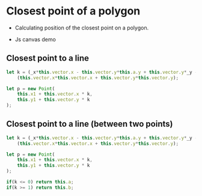 # Closest point of a polygon

* Calculating position of the closest point on a polygon.

* Js canvas demo

## Closest point to a line

```javascript
let k = (_x*this.vector.x - this.vector.y*this.a.y + this.vector.y*_y - this.vector.x*this.a.x) / 
	(this.vector.x*this.vector.x + this.vector.y*this.vector.y);

let p = new Point(
	this.x1 + this.vector.x * k,
	this.y1 + this.vector.y * k
);
```

## Closest point to a line (between two points)

```javascript
let k = (_x*this.vector.x - this.vector.y*this.a.y + this.vector.y*_y - this.vector.x*this.a.x) / 
	(this.vector.x*this.vector.x + this.vector.y*this.vector.y);

let p = new Point(
	this.x1 + this.vector.x * k,
	this.y1 + this.vector.y * k
);

if(k <= 0) return this.a;
if(k >= 1) return this.b;
```
